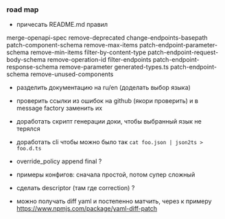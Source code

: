### road map

- причесать README.md правил

merge-openapi-spec			remove-deprecated
change-endpoints-basepath		patch-component-schema			remove-max-items
patch-endpoint-parameter-schema		remove-min-items
filter-by-content-type			patch-endpoint-request-body-schema	remove-operation-id
filter-endpoints			patch-endpoint-response-schema		remove-parameter
generated-types.ts			patch-endpoint-schema			remove-unused-components

- разделить документацию на ru/en (доделать выбор языка)
- проверить ссылки из ошибок на github (якори проверить) и в message factory заменить их
- доработать скрипт генерации доки, чтобы выбранный язык не терялся

- доработать cli чтобы можно было так `cat foo.json | json2ts > foo.d.ts`
- override_policy append final ?
- примеры конфигов: сначала простой, потом супер сложный
- сделать descriptor (там где correction) ?
- можно получать diff yaml и постепенно матчить, через к примеру
  https://www.npmjs.com/package/yaml-diff-patch
